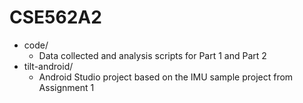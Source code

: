 # CSE562A2

- code/
  - Data collected and analysis scripts for Part 1 and Part 2
- tilt-android/
  - Android Studio project based on the IMU sample project from Assignment 1
